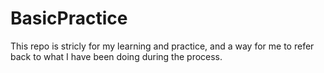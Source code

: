 # BasicPractice

This repo is stricly for my learning and practice, and a way for me to refer back to what I have been doing during the process.
